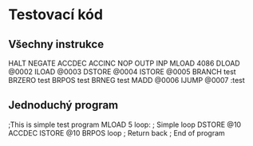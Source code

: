 # Testovací kód
## Všechny instrukce

HALT
NEGATE
ACCDEC
ACCINC
NOP
OUTP
INP
MLOAD 4086
DLOAD @0002
ILOAD @0003
DSTORE @0004
ISTORE @0005
BRANCH test
BRZERO test
BRPOS test
BRNEG test
MADD @0006
IJUMP @0007
:test

## Jednoduchý program

;This is simple test program
  MLOAD 5
loop:               ; Simple loop
  DSTORE @10
  ACCDEC
  ISTORE @10
  BRPOS loop      ; Return back
  ; End of program
